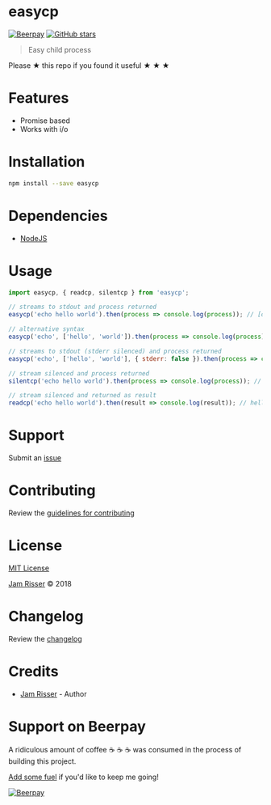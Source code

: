 # easycp

[![Beerpay](https://beerpay.io/jamrizzi/easycp/make-wish.svg?style=flat-square)](https://beerpay.io/jamrizzi/easycp?focus=wish)
[![GitHub stars](https://img.shields.io/github/stars/jamrizzi/easycp.svg?style=social&label=Stars)](https://github.com/jamrizzi/easycp)

> Easy child process

Please ★ this repo if you found it useful ★ ★ ★


# Features

* Promise based
* Works with i/o


# Installation

```sh
npm install --save easycp
```


# Dependencies

* [NodeJS](https://nodejs.org)


# Usage

```js
import easycp, { readcp, silentcp } from 'easycp';

// streams to stdout and process returned
easycp('echo hello world').then(process => console.log(process)); // [object Object]

// alternative syntax
easycp('echo', ['hello', 'world']).then(process => console.log(process)); // [object Object]

// streams to stdout (stderr silenced) and process returned
easycp('echo', ['hello', 'world'], { stderr: false }).then(process => console.log(process)); // [object Object]

// stream silenced and process returned
silentcp('echo hello world').then(process => console.log(process)); // [object Object]

// stream silenced and returned as result
readcp('echo hello world').then(result => console.log(result)); // hello world
```


# Support

Submit an [issue](https://github.com/jamrizzi/easycp/issues/new)


# Contributing

Review the [guidelines for contributing](https://github.com/jamrizzi/easycp/blob/master/CONTRIBUTING.md)


# License

[MIT License](https://github.com/jamrizzi/easycp/blob/master/LICENSE)

[Jam Risser](https://jam.jamrizzi.com) © 2018


# Changelog

Review the [changelog](https://github.com/jamrizzi/easycp/blob/master/CHANGELOG.md)


# Credits

* [Jam Risser](https://jam.jamrizzi.com) - Author


# Support on Beerpay

A ridiculous amount of coffee :coffee: :coffee: :coffee: was consumed in the process of building this project.

[Add some fuel](https://beerpay.io/jamrizzi/easycp) if you'd like to keep me going!

[![Beerpay](https://beerpay.io/jamrizzi/easycp/make-wish.svg?style=flat-square)](https://beerpay.io/jamrizzi/easycp?focus=wish)
